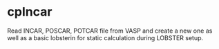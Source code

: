 # cpIncar
Read INCAR, POSCAR, POTCAR file from VASP and create a new one as well as a basic lobsterin for static calculation during LOBSTER setup. 
